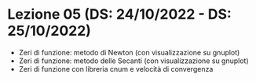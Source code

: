 # Lezione 05 (DS: 24/10/2022 - DS: 25/10/2022)

- Zeri di funzione: metodo di Newton (con visualizzazione su gnuplot)
- Zeri di funzione: metodo delle Secanti (con visualizzazione su gnuplot)
- Zeri di funzione con libreria cnum e velocità di convergenza
